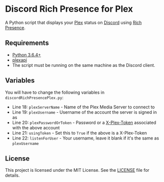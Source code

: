 # Discord Rich Presence for Plex

A Python script that displays your [Plex](https://www.plex.tv) status on [Discord](https://discordapp.com) using [Rich Presence](https://discordapp.com/developers/docs/rich-presence/how-to).

## Requirements

* [Python 3.6.4+](https://www.python.org/downloads)
* [plexapi](https://github.com/pkkid/python-plexapi)
* The script must be running on the same machine as the Discord client.

## Variables

You will have to change the following variables in `discordRichPresencePlex.py`:

* Line 18: `plexServerName` - Name of the Plex Media Server to connect to
* Line 19: `plexUsername` - Username of the account the server is signed in as
* Line 20: `plexPasswordOrToken` - Password or a [X-Plex-Token](https://support.plex.tv/articles/204059436-finding-an-authentication-token-x-plex-token) associated with the above account
* Line 21: `usingToken` - Set this to `True` if the above is a X-Plex-Token
* Line 22: `listenForUser` - Your username, leave it blank if it's the same as `plexUsername`

## License

This project is licensed under the MIT License. See the [LICENSE](https://github.com/Phineas05/discord-rich-presence-plex/blob/master/LICENSE) file for details.
